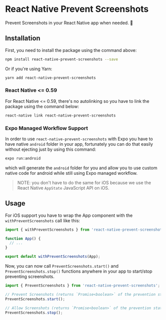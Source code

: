 # React Native Prevent Screenshots

Prevent Screenshots in your React Native app when needed. 🦄

## Installation

First, you need to install the package using the command above:

```sh
npm install react-native-prevent-screenshots --save
```

Or if you're using Yarn:

```sh
yarn add react-native-prevent-screenshots
```

### React Native <= 0.59

For React Native <= 0.59, there's no autolinking so you have to link the package using the command below:

```sh
react-native link react-native-prevent-screenshots
```

### Expo Managed Workflow Support

In order to use `react-native-prevent-screenshots` with Expo you have to have native `android` folder in your app, fortunately you can do that easily without ejecting just by using this command:

```sh
expo run:android
```

which will generate the `android` folder for you and allow you to use custom native code for android while still using Expo managed workflow.

> NOTE: you don't have to do the same for iOS because we use the React Native `AppState` JavaScript API on iOS.

## Usage

For iOS support you have to wrap the App component with the `withPreventScreenshots` call like this:

```js
import { withPreventScreenshots } from 'react-native-prevent-screenshots';

function App() {
  // ...
}

export default withPreventScreenshots(App);
```

Now, you can now call `PreventScreenshots.start()` and `PreventScreenshots.stop()` functions anywhere in your app to start/stop preventing screenshots.

```js
import { PreventScreenshots } from 'react-native-prevent-screenshots';

// Prevent Screenshots (returns `Promise<boolean>` of the prevention state)
PreventScreenshots.start();

// Allow Screenshots (returns `Promise<boolean>` of the prevention state)
PreventScreenshots.stop();
```
